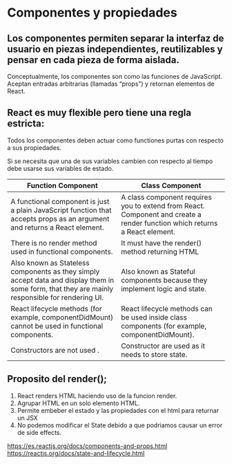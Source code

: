 # Componentes y propiedades

## Los componentes permiten separar la interfaz de usuario en piezas independientes, reutilizables y pensar en cada pieza de forma aislada.


Conceptualmente, los componentes son como las funciones de JavaScript. Aceptan entradas arbitrarias (llamadas “props”) y retornan elementos de React.


## React es muy flexible pero tiene una regla estricta: 
Todos los componentes deben actuar como functiones purtas con respecto a sus propiedades.

Si se necesita que una de sus variables cambien con respecto al tiempo debe usarse sus variables de estado.


Function Component | Class Component |
--- | --- |
A functional component is just a plain JavaScript function that accepts props as an argument and returns a React element. | A class component requires you to extend from React. Component and create a render function which returns a React element. | 
There is no render method used in functional components. | It must have the render() method returning HTML |
Also known as Stateless components as they simply accept data and display them in some form, that they are mainly responsible for rendering UI. | Also known as Stateful components because they implement logic and state. |
React lifecycle methods (for example, componentDidMount) cannot be used in functional components. | React lifecycle methods can be used inside class components (for example, componentDidMount). |
Constructors are not used . | Constructor are used as it needs to store state. |

  


## Proposito del render();

1. React renders HTML haciendo uso de la funcion render.
2. Agrupar HTML en un solo elemento HTML.
3. Permite embeber el estado y las propiedades con el html para returnar un JSX
4. No podemos modificar el State debido a que podriamos causar un error de side effects.

https://es.reactjs.org/docs/components-and-props.html
https://reactjs.org/docs/state-and-lifecycle.html